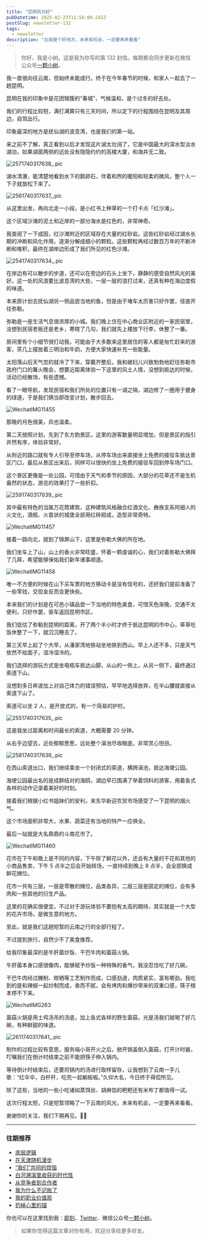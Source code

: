 ```yaml
---
title: "昆明风光好"
pubDatetime: 2025-02-23T11:56:00.242Z
postSlug: newsletter-132
tags:
  - newsletter
description: "云南是个好地方，未来有机会，一定要再来看看"
---
```


> 你好，我是小树。这是我为你写的第 132 封信。每期都会同步更新在微信公众号[一颗小树](https://weixin.sogou.com/weixin?query=a_warm_tree)。

我一直很向往云南，但始终未能成行。终于在今年春节的时候，和家人一起去了一趟昆明。

昆明在我的印象中是花团锦簇的“春城”，气候温和，是个过冬的好去处。

我们的行程比较短，满打满算只有三天时间，所以定下的行程围绕在昆明及其周边，自驾出行。

印象最深的地方是抚仙湖的波息湾，也是我们的第一站。

来之前不了解，真正看到以后才发现这片湖太壮阔了，它是中国最大的深水型淡水湖泊，如果湖面两侧的远处没有隐隐约约的高楼大厦，和海并无二致。

![2571740317638_.pic](https://blog-1253298428.cos.ap-shanghai.myqcloud.com/uPic/2571740317638_.pic.jpg)

湖水清澈，能清楚地看到水下的鹅卵石，伴着和煦的暖阳和轻柔的微风，整个人一下子就放松下来了。

![2561740317637_.pic](https://blog-1253298428.cos.ap-shanghai.myqcloud.com/uPic/2561740317637_.pic.jpg)

从这里出发，再向北走一小段，是小红书上种草的一个打卡点「红沙滩」。

这个区域沙滩的泥土和近岸的一部分海水是红色的，非常神奇。

我查阅了一下成因，红沙滩附近的区域存在大量的红砂岩。这些红砂岩经过湖水长期的冲刷和风化作用，逐渐分解成细小的颗粒。这些颗粒再经过数百万年的不断冲刷和堆积，最终在湖岸边形成了我们所见的红色沙滩。

![2541740317634_.pic](https://blog-1253298428.cos.ap-shanghai.myqcloud.com/uPic/2541740317634_.pic.jpg)

在岸边有可以散步的步道，还可以在旁边的石头上坐下，静静的感受自然风光的美好。这一处的风浪要比波息湾的大些，一层一层的浪打过来，还真有种在海边度假的味道。

本来原计划去抚仙湖另一侧品尝当地的鱼，但是由于堵车太厉害只好作罢，径直开往弥勒。

弥勒是一座生活气息很浓厚的小城。我们晚上住在中心商业区附近的一家民宿里，没想到民宿老板还是老乡，寒暄了几句，我们就先上楼放下行李，休整了一番。

房间里有个小细节很打动我，可能由于大多数来这里居住的客人都是匆忙赶来的游客，茶几上摆放着三明治和牛奶，方便大家快速补充一些能量。

太阳落山后天气忽的就冷了下来，穿戴齐整后，我和媳妇儿兴致勃勃地赶往弥勒市政府门口的篝火晚会，想要近距离体验一下这里的风土人情，没想到抵达的时候，活动已经散场，有些遗憾。

看了一眼导航，发现民宿和我们所处的位置只有一湖之隔，湖边修了一圈用于健身的绿道，于是我们俩当即改变计划，散步回去。

![WechatIMG11455](https://blog-1253298428.cos.ap-shanghai.myqcloud.com/uPic/WechatIMG11455.jpg)

那晚的月色很美，风也温柔。

第二天按照计划，先到了东方韵景区。这里的游客数量明显增加，但是景区的指引井然有序，体验非常好。

从附近的路口就有专人引导至停车场，从停车场出来直接坐上免费的接驳车抵达景区门口，最后从景区出来后，同样可以很快的坐上免费的接驳车回到停车场门口。

这个景区更像是一处公园，可惜由于天气和季节的原因，大部分的花草还不是生机盎然的状态，游览的效果打了一些折扣。

![2591740317639_.pic](https://blog-1253298428.cos.ap-shanghai.myqcloud.com/uPic/2591740317639_.pic.jpg)

其中最有特色的当属万花筒建筑，这种建筑风格融合红酒文化、彝族支系阿细人的火文化，酒瓶、火苗状的城堡全部用红砖砌成，造型非常奇特。

![WechatIMG11457](https://blog-1253298428.cos.ap-shanghai.myqcloud.com/uPic/WechatIMG11457.jpg)

接着一路向北，就到了锦屏山下，这里是弥勒大佛的所在地。

我们坐车上了山，山上的香火非常旺盛，怀着一颗虔诚的心，我们对着弥勒大佛拜了几拜，希望能够保佑我们新年诸事顺遂。

![WechatIMG11458](https://blog-1253298428.cos.ap-shanghai.myqcloud.com/uPic/WechatIMG11458.jpg)

唯一不方便的时候在山下买车票的地方移动卡是没有信号的，还好我们提前准备了一些零钱，交现金反而会更快些。

本来我们的计划是在可邑小镇品尝一下当地的特色美食，可惜天色渐晚，交通不太便利，只好作罢，驱车返回昆明市区。

我们低估了弥勒到昆明的距离，开了两个半小时才终于抵达昆明的市中心，草草吃饭休整了一下，就沉沉睡去了。

第三天早上起了个大早，从潘家湾地铁站坐地铁到西山。早上人还不多，只是天气依然不给面子，湿冷湿冷的。

我们选择的游玩方式是坐电瓶车抵达山脚，从山的一侧上，从另一侧下，最终通过索道下山。

没想到多日奔波加上对自己体力的错误预估，早早地选择放弃，在半山腰就直接从索道下山了。

索道可以坐 2 人，是开放式的，有一个简易的护栏。

![2551740317635_.pic](https://blog-1253298428.cos.ap-shanghai.myqcloud.com/uPic/2551740317635_.pic.jpg)

这是我坐过距离和时间最长的索道，大概需要 20 分钟。

从右手边望去，近处郁郁葱葱，远处整个滇池尽收眼底，非常赏心悦目。

![2581740317639_.pic](https://blog-1253298428.cos.ap-shanghai.myqcloud.com/uPic/2581740317639_.pic.jpg)

在西山索道出口，我们继续乘坐一个封闭式的索道，横跨滇池，抵达海埂公园。

海埂公园最出名的是成群结对的海鸥，湖边早已围满了举着饲料的游客，用着各式各样的动作记录着美好的时刻。

接着我们根据小红书姐妹们的安利，来东华新迎农贸市场感受了一下昆明的烟火气。

这个市场面积非常大，水果、蔬菜还有当地的特产一应俱全。

最后一站就是大名鼎鼎的斗南花市了。

![WechatIMG11460](https://blog-1253298428.cos.ap-shanghai.myqcloud.com/uPic/WechatIMG11460.jpg)

花市在下午和晚上是不同的内容，下午除了鲜花以外，还会有大量的干花和其他的小商品售卖，下午 5 点半之后会开始转场，一直持续到晚上 8 点半，会全部换成鲜花摊位。

花市一共有三层，一层是零散的摊位，品类各异，二层三层是固定的摊位，会有多肉和一些其他的衍生产品。

这里的花确实很便宜，不过对于游玩体验不要抱有太高的期待，其实就是一个大型的花卉市场，是做生意的地方。

至此，就是我们这趟短暂的云南之行的全部行程了。

不过提到旅行，自然少不了美食推荐。

给我印象最深的是牛肝菌炒饭、干巴牛肉和菌菇火锅。

牛肝菌本身口感很像肉，能够赋予炒饭一种特殊的香气，我没忍住吃了好几碗。

干巴牛肉经过腌制、晾晒等工艺制作而成，口感劲道，肉质紧实，富有嚼劲。我吃到的是和辣椒一起炒制而成，香而不腻，会有烤肉和爆炒带来的双重口感，筷子根本停不下来。

![WechatIMG263](https://blog-1253298428.cos.ap-shanghai.myqcloud.com/uPic/WechatIMG263.jpg)

菌菇火锅是用土鸡汤吊的汤底，加上各式各样的野生菌菇，光是汤我们就喝了好几碗，有种鲜甜的味道。

![2611740317641_.pic](https://blog-1253298428.cos.ap-shanghai.myqcloud.com/uPic/2611740317641_.pic.jpg)

制作的过程比较有意思，服务端小哥开火之后，掀开锅盖倒入菌菇，打开计时器，叮嘱我们在倒计时结束之前不能把筷子伸入锅内。

等待倒计时结束后，还要将锅内的汤进行取样留存，让我想到了云南一手儿歌：“红伞伞，白杆杆，吃完一起躺板板。”久仰大名，今日终于得偿所见。

除了这些，当地的一些小吃诸如蒸饵丝、胡麻馅的粑粑还有米布丁都值得一试。

这次行程太短，只是短暂领略了一下云南的风光，未来有机会，一定要再来看看。

谢谢你的关注，我们下期再见。👋🏻

---

### 往期推荐

- [底层逻辑](https://mp.weixin.qq.com/s/dCfssr_9fmx0FI-5D9c6sQ)
- [在天津随机漫步](https://mp.weixin.qq.com/s/JUAAyLiiIFNPCWMVlx8sYQ)
- [“我们”共同的烦恼](https://mp.weixin.qq.com/s/inwBZpOOSKUCfGKbdMuv2Q)
- [白河溯溪里收获的时代性](https://mp.weixin.qq.com/s/9SfrMj3rQNx4hbQzRhoj0g)
- [从竞争者到合作者](https://mp.weixin.qq.com/s/AuM79RmjVjGqaxV0ctp3cw)
- [我为什么不记账了](https://mp.weixin.qq.com/s/W4SCVVzg27aW0N_YwhK2eA)
- [我的职业价值观](https://mp.weixin.qq.com/s/R1qQuwR_MPC3KBU7W1jvMA)
- [扔掉心里的锚](https://mp.weixin.qq.com/s/eVd9qL8SioCuz-mdaAsOkA)

你也可以在这里找到我：[即刻](https://okjk.co/3Vsn5T)、[Twitter](https://twitter.com/yeshu_in_future)、微信公众号[一颗小树](https://weixin.sogou.com/weixin?query=a_warm_tree)。

> 如果你觉得这篇文章对你有用，欢迎分享给更多好友。
